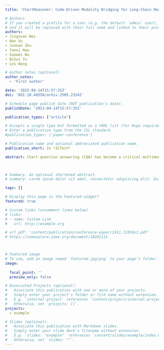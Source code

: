 ```yaml
---
title: 'ChartReasoner: Code-Driven Modality Bridging for Long-Chain Reasoning in Chart Question Answering'

# Authors
# If you created a profile for a user (e.g. the default `admin` user), write the username (folder name) here
# and it will be replaced with their full name and linked to their profile.
authors:
- Jingxuan Wei
- Nan Xu
- Junnan Zhu
- Yanni Hao 
- Gaowei Wu
- Bihui Yu
- Lei Wang

# Author notes (optional)
author_notes:
  - 'First author'

date: '2025-04-14T15:57:35Z'
doi: 'DOI:10.48550/arXiv.2505.23242'

# Schedule page publish date (NOT publication's date).
publishDate: '2023-04-14T15:57:35Z'

publication_types: ["article"]    

# Accepts a single type but formatted as a YAML list (for Hugo requirements).
# Enter a publication type from the CSL standard.
#publication_types: ['paper-conference']

# Publication name and optional abbreviated publication name.
publication_short: In *ICTech*

abstract: Chart question answering (CQA) has become a critical multimodal task for evaluating the reasoning capabilities of vision-language models. While early approaches have shown promising performance by focusing on visual features or leveraging large-scale pre-training, most existing evaluations rely on rigid output formats and objective metrics, thus ignoring the complex, real-world demands of practical chart analysis. In this paper, we introduce ChartMind, a new benchmark designed for complex CQA tasks in real-world settings. ChartMind covers seven task categories, incorporates multilingual contexts, supports open-domain textual outputs, and accommodates diverse chart formats, bridging the gap between real-world applications and traditional academic benchmarks. Furthermore, we propose a context-aware yet model-agnostic framework, ChartLLM, that focuses on extracting key contextual elements, reducing noise, and enhancing the reasoning accuracy of multimodal large language models. Extensive evaluations on ChartMind and three representative public benchmarks with 14 mainstream multimodal models show our framework significantly outperforms the previous three common CQA paradigms:instruction-following, OCR-enhanced, and chain-of-thought, highlighting the importance of flexible chart understanding for real-world CQA. These findings suggest new directions for developing more robust chart reasoning in future research.
 


# Summary. An optional shortened abstract.
# summary: Lorem ipsum dolor sit amet, consectetur adipiscing elit. Duis posuere tellus ac convallis placerat. Proin tincidunt magna sed ex sollicitudin condimentum.

tags: []

# Display this page in the Featured widget?
featured: true

# Custom links (uncomment lines below)
# links:
# - name: Custom Link
#   url: http://example.org

# url_pdf: 'content/publication/conference-paper/2411.11916v1.pdf'
# https://ieeexplore.ieee.org/document/10261115



# Featured image
# To use, add an image named `featured.jpg/png` to your page's folder.
image:
  
  focal_point: ''
  preview_only: false

# Associated Projects (optional).
#   Associate this publication with one or more of your projects.
#   Simply enter your project's folder or file name without extension.
#   E.g. `internal-project` references `content/project/internal-project/index.md`.
#   Otherwise, set `projects: []`.
projects:
  - example

# Slides (optional).
#   Associate this publication with Markdown slides.
#   Simply enter your slide deck's filename without extension.
#   E.g. `slides: "example"` references `content/slides/example/index.md`.
#   Otherwise, set `slides: ""`.
---
```



